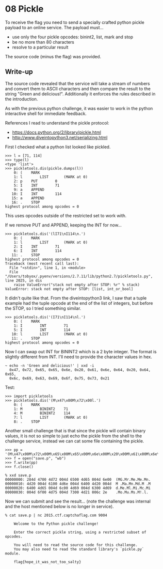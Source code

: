 # 08 Pickle

To receive the flag you need to send a specially crafted python pickle payload
to an online service. The payload must...

* use only the four pickle opcodes: binint2, list, mark and stop
* be no more than 80 characters
* resolve to a particular result

The source code (minus the flag) was provided.

## Write-up

The source code revealed that the service will take a stream of numbers and
convert them to ASCII characters and then compare the result to the string
"Green and delicious!". Additionally it enforces the rules described in the
introduction.

As with the previous python challenge, it was easier to work in the python
interactive shell for immediate feedback.

References I read to understand the pickle protocol:
* https://docs.python.org/2/library/pickle.html
* http://www.diveintopython3.net/serializing.html

First I checked what a python list looked like pickled.

```
>>> l = [71, 114]
>>> type(l)
<type 'list'>
>>> pickletools.dis(pickle.dumps(l))
    0: (    MARK
    1: l        LIST       (MARK at 0)
    2: p    PUT        0
    5: I    INT        71
    9: a    APPEND
   10: I    INT        114
   15: a    APPEND
   16: .    STOP
highest protocol among opcodes = 0
```

This uses opcodes outside of the restricted set to work with.

If we remove PUT and APPEND, keeping the INT for now...

```
>>> pickletools.dis('(lI71\nI114\n.')
    0: (    MARK
    1: l        LIST       (MARK at 0)
    2: I    INT        71
    6: I    INT        114
   11: .    STOP
highest protocol among opcodes = 0
Traceback (most recent call last):
  File "<stdin>", line 1, in <module>
  File "/Users/tobyox/.pyenv/versions/2.7.11/lib/python2.7/pickletools.py", line 2025, in dis
    raise ValueError("stack not empty after STOP: %r" % stack)
ValueError: stack not empty after STOP: [list, int_or_bool]
```

It didn't quite like that. From the diveintopython3 link, I saw that a tuple
example had the tuple opcode at the end of the list of integers, but before the
STOP, so I tried something similar.

```
>>> pickletools.dis('(I71\nI114\nl.')
    0: (    MARK
    1: I        INT        71
    5: I        INT        114
   10: l        LIST       (MARK at 0)
   11: .    STOP
highest protocol among opcodes = 0
```

Now I can swap out INT for BININT2 which is a 2 byte integer. The format is
slightly different from INT. I'll need to provide the character values in hex.

```
~ echo -n 'Green and delicious!' | xxd -i
  0x47, 0x72, 0x65, 0x65, 0x6e, 0x20, 0x61, 0x6e, 0x64, 0x20, 0x64, 0x65,
  0x6c, 0x69, 0x63, 0x69, 0x6f, 0x75, 0x73, 0x21
```

Test:

```
>>> import pickletools
>>> pickletools.dis('(M\x47\x00M\x72\x00l.')
    0: (    MARK
    1: M        BININT2    71
    4: M        BININT2    114
    7: l        LIST       (MARK at 0)
    8: .    STOP
```

Another small challenge that is that since the pickle will contain binary
values, it is not so simple to just echo the pickle from the shell to the
challenge service, instead we can cat some file containing the pickle.

```
>>> pp = '(M\x47\x00M\x72\x00M\x65\x00M\x65\x00M\x6e\x00M\x20\x00M\x61\x00M\x6e\x00M\x64\x00M\x20\x00M\x64\x00M\x65\x00M\x6c\x00M\x69\x00M\x63\x00M\x69\x00M\x6f\x00M\x75\x00M\x73\x00M\x21\x00l.'
>>> f = open("save.p", "wb")
>>> f.write(pp)
>>> f.close()

% xxd save.p
00000000: 284d 4700 4d72 004d 6500 4d65 004d 6e00  (MG.Mr.Me.Me.Mn.
00000010: 4d20 004d 6100 4d6e 004d 6400 4d20 004d  M .Ma.Mn.Md.M .M
00000020: 6400 4d65 004d 6c00 4d69 004d 6300 4d69  d.Me.Ml.Mi.Mc.Mi
00000030: 004d 6f00 4d75 004d 7300 4d21 006c 2e    .Mo.Mu.Ms.M!.l.
```

Now we can submit and see the result... (note the challenge was internal and
the host mentioned below is no longer in service).

```
% cat save.p | nc 2015.ctf.captchaflag.com 9004

    Welcome to the Python pickle challenge!

    Enter the correct pickle string, using a restricted subset of opcodes.

    You will need to read the source code for this challenge.
    You may also need to read the standard library's `pickle.py` module.

    flag{hope_it_was_not_too_salty}
```
